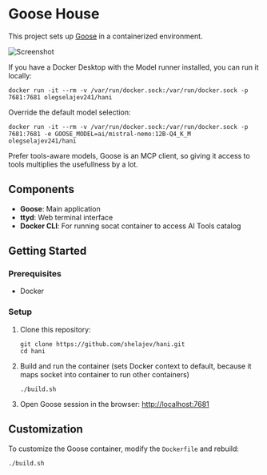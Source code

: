 # Goose House

This project sets up [Goose](https://github.com/block/goose) in a containerized environment. 

![Screenshot](https://private-user-images.githubusercontent.com/426039/427021334-4259005e-2d83-4fc0-ba41-80dd44c327dd.png?jwt=eyJhbGciOiJIUzI1NiIsInR5cCI6IkpXVCJ9.eyJpc3MiOiJnaXRodWIuY29tIiwiYXVkIjoicmF3LmdpdGh1YnVzZXJjb250ZW50LmNvbSIsImtleSI6ImtleTUiLCJleHAiOjE3NDI5OTMzNjMsIm5iZiI6MTc0Mjk5MzA2MywicGF0aCI6Ii80MjYwMzkvNDI3MDIxMzM0LTQyNTkwMDVlLTJkODMtNGZjMC1iYTQxLTgwZGQ0NGMzMjdkZC5wbmc_WC1BbXotQWxnb3JpdGhtPUFXUzQtSE1BQy1TSEEyNTYmWC1BbXotQ3JlZGVudGlhbD1BS0lBVkNPRFlMU0E1M1BRSzRaQSUyRjIwMjUwMzI2JTJGdXMtZWFzdC0xJTJGczMlMkZhd3M0X3JlcXVlc3QmWC1BbXotRGF0ZT0yMDI1MDMyNlQxMjQ0MjNaJlgtQW16LUV4cGlyZXM9MzAwJlgtQW16LVNpZ25hdHVyZT1mOWIyOTRmZWQzZGVjMDAwNGFiZjljZTI0MTE4MDVjODI4NDBlMzBhMjJiNGE5ZDE4OTQ2OGIyNzBmYzE4MDYwJlgtQW16LVNpZ25lZEhlYWRlcnM9aG9zdCJ9.Kbed8ecb-iiiIOtjiXzqO7VuXmWiXtMu3e9Tk5-1WCM)

If you have a Docker Desktop with the Model runner installed, you can run it locally: 

```
docker run -it --rm -v /var/run/docker.sock:/var/run/docker.sock -p 7681:7681 olegselajev241/hani
```

Override  the default model selection: 
```
docker run -it --rm -v /var/run/docker.sock:/var/run/docker.sock -p 7681:7681 -e GOOSE_MODEL=ai/mistral-nemo:12B-Q4_K_M olegselajev241/hani
```

Prefer tools-aware models, Goose is an MCP client, so giving it access to tools multiplies the usefullness by a lot. 

## Components

- **Goose**: Main application
- **ttyd**: Web terminal interface
- **Docker CLI**: For running socat container to access AI Tools catalog

## Getting Started

### Prerequisites
- Docker

### Setup

1. Clone this repository:
   ```
   git clone https://github.com/shelajev/hani.git
   cd hani
   ```

2. Build and run the container (sets Docker context to default, because it maps socket into container to run other containers)
   ```
   ./build.sh
   ```
3. Open Goose session in the browser: [http://localhost:7681](http://localhost:7681)

## Customization

To customize the Goose container, modify the `Dockerfile` and rebuild:

```
./build.sh
``` 
